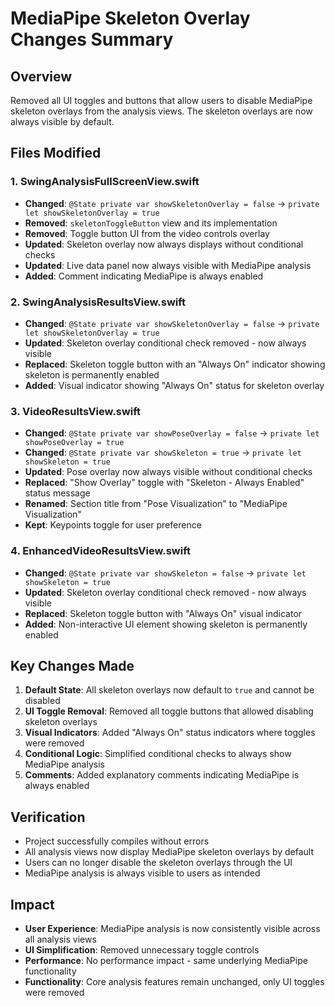 # MediaPipe Skeleton Overlay Changes Summary

## Overview
Removed all UI toggles and buttons that allow users to disable MediaPipe skeleton overlays from the analysis views. The skeleton overlays are now always visible by default.

## Files Modified

### 1. SwingAnalysisFullScreenView.swift
- **Changed**: `@State private var showSkeletonOverlay = false` → `private let showSkeletonOverlay = true`
- **Removed**: `skeletonToggleButton` view and its implementation
- **Removed**: Toggle button UI from the video controls overlay
- **Updated**: Skeleton overlay now always displays without conditional checks
- **Updated**: Live data panel now always visible with MediaPipe analysis
- **Added**: Comment indicating MediaPipe is always enabled

### 2. SwingAnalysisResultsView.swift
- **Changed**: `@State private var showSkeletonOverlay = false` → `private let showSkeletonOverlay = true`
- **Updated**: Skeleton overlay conditional check removed - now always visible
- **Replaced**: Skeleton toggle button with an "Always On" indicator showing skeleton is permanently enabled
- **Added**: Visual indicator showing "Always On" status for skeleton overlay

### 3. VideoResultsView.swift
- **Changed**: `@State private var showPoseOverlay = false` → `private let showPoseOverlay = true`
- **Changed**: `@State private var showSkeleton = true` → `private let showSkeleton = true`
- **Updated**: Pose overlay now always visible without conditional checks
- **Replaced**: "Show Overlay" toggle with "Skeleton - Always Enabled" status message
- **Renamed**: Section title from "Pose Visualization" to "MediaPipe Visualization"
- **Kept**: Keypoints toggle for user preference

### 4. EnhancedVideoResultsView.swift
- **Changed**: `@State private var showSkeleton = false` → `private let showSkeleton = true`
- **Updated**: Skeleton overlay conditional check removed - now always visible
- **Replaced**: Skeleton toggle button with "Always On" visual indicator
- **Added**: Non-interactive UI element showing skeleton is permanently enabled

## Key Changes Made

1. **Default State**: All skeleton overlays now default to `true` and cannot be disabled
2. **UI Toggle Removal**: Removed all toggle buttons that allowed disabling skeleton overlays
3. **Visual Indicators**: Added "Always On" status indicators where toggles were removed
4. **Conditional Logic**: Simplified conditional checks to always show MediaPipe analysis
5. **Comments**: Added explanatory comments indicating MediaPipe is always enabled

## Verification
- Project successfully compiles without errors
- All analysis views now display MediaPipe skeleton overlays by default
- Users can no longer disable the skeleton overlays through the UI
- MediaPipe analysis is always visible to users as intended

## Impact
- **User Experience**: MediaPipe analysis is now consistently visible across all analysis views
- **UI Simplification**: Removed unnecessary toggle controls
- **Performance**: No performance impact - same underlying MediaPipe functionality
- **Functionality**: Core analysis features remain unchanged, only UI toggles were removed
